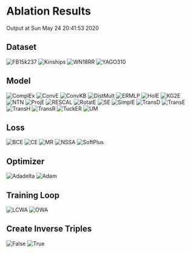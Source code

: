 # Ablation Results

Output at Sun May 24 20:41:53 2020

## Dataset

<img src="dataset_FB15k237.pdf" alt="FB15k237"/>

<img src="dataset_Kinships.pdf" alt="Kinships"/>

<img src="dataset_WN18RR.pdf" alt="WN18RR"/>

<img src="dataset_YAGO310.pdf" alt="YAGO310"/>


## Model

<img src="model_ComplEx.pdf" alt="ComplEx"/>

<img src="model_ConvE.pdf" alt="ConvE"/>

<img src="model_ConvKB.pdf" alt="ConvKB"/>

<img src="model_DistMult.pdf" alt="DistMult"/>

<img src="model_ERMLP.pdf" alt="ERMLP"/>

<img src="model_HolE.pdf" alt="HolE"/>

<img src="model_KG2E.pdf" alt="KG2E"/>

<img src="model_NTN.pdf" alt="NTN"/>

<img src="model_ProjE.pdf" alt="ProjE"/>

<img src="model_RESCAL.pdf" alt="RESCAL"/>

<img src="model_RotatE.pdf" alt="RotatE"/>

<img src="model_SE.pdf" alt="SE"/>

<img src="model_SimplE.pdf" alt="SimplE"/>

<img src="model_TransD.pdf" alt="TransD"/>

<img src="model_TransE.pdf" alt="TransE"/>

<img src="model_TransH.pdf" alt="TransH"/>

<img src="model_TransR.pdf" alt="TransR"/>

<img src="model_TuckER.pdf" alt="TuckER"/>

<img src="model_UM.pdf" alt="UM"/>


## Loss

<img src="loss_BCE.pdf" alt="BCE"/>

<img src="loss_CE.pdf" alt="CE"/>

<img src="loss_MR.pdf" alt="MR"/>

<img src="loss_NSSA.pdf" alt="NSSA"/>

<img src="loss_SoftPlus.pdf" alt="SoftPlus"/>


## Optimizer

<img src="optimizer_Adadelta.pdf" alt="Adadelta"/>

<img src="optimizer_Adam.pdf" alt="Adam"/>


## Training Loop

<img src="training_loop_LCWA.pdf" alt="LCWA"/>

<img src="training_loop_OWA.pdf" alt="OWA"/>


## Create Inverse Triples

<img src="create_inverse_triples_False.pdf" alt="False"/>

<img src="create_inverse_triples_True.pdf" alt="True"/>


